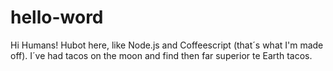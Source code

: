 # hello-word

Hi Humans!
Hubot here, like Node.js and Coffeescript (that´s what I'm made off).
I´ve had tacos on the moon and find then far superior te Earth  tacos.
